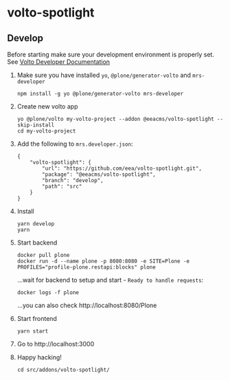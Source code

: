 # volto-spotlight

## Develop

Before starting make sure your development environment is properly set. See [Volto Developer Documentation](https://docs.voltocms.com/getting-started/install/)

1.  Make sure you have installed `yo`, `@plone/generator-volto` and `mrs-developer`

        npm install -g yo @plone/generator-volto mrs-developer

1.  Create new volto app

        yo @plone/volto my-volto-project --addon @eeacms/volto-spotlight --skip-install
        cd my-volto-project

1.  Add the following to `mrs.developer.json`:

        {
            "volto-spotlight": {
                "url": "https://github.com/eea/volto-spotlight.git",
                "package": "@eeacms/volto-spotlight",
                "branch": "develop",
                "path": "src"
            }
        }

1.  Install

        yarn develop
        yarn

1.  Start backend

        docker pull plone
        docker run -d --name plone -p 8080:8080 -e SITE=Plone -e PROFILES="profile-plone.restapi:blocks" plone

    ...wait for backend to setup and start - `Ready to handle requests`:

        docker logs -f plone

    ...you can also check http://localhost:8080/Plone

1.  Start frontend

        yarn start

1.  Go to http://localhost:3000

1.  Happy hacking!

        cd src/addons/volto-spotlight/
